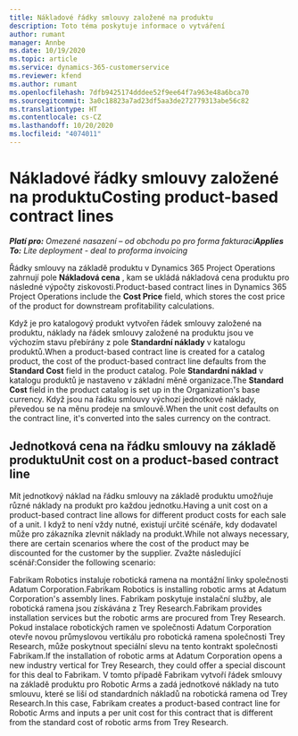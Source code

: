 ```yaml
---
title: Nákladové řádky smlouvy založené na produktu
description: Toto téma poskytuje informace o vytváření
author: rumant
manager: Annbe
ms.date: 10/19/2020
ms.topic: article
ms.service: dynamics-365-customerservice
ms.reviewer: kfend
ms.author: rumant
ms.openlocfilehash: 7dfb9425174dddee52f9ee64f7a963e48a6bca70
ms.sourcegitcommit: 3a0c18823a7ad23df5aa3de272779313abe56c82
ms.translationtype: HT
ms.contentlocale: cs-CZ
ms.lasthandoff: 10/20/2020
ms.locfileid: "4074011"
---
```

# <a name="costing-product-based-contract-lines"></a><span data-ttu-id="c651e-103">Nákladové řádky smlouvy založené na produktu</span><span class="sxs-lookup"><span data-stu-id="c651e-103">Costing product-based contract lines</span></span>

<span data-ttu-id="c651e-104">_**Platí pro:** Omezené nasazení – od obchodu po pro forma fakturaci_</span><span class="sxs-lookup"><span data-stu-id="c651e-104">_**Applies To:** Lite deployment - deal to proforma invoicing_</span></span>


<span data-ttu-id="c651e-105">Řádky smlouvy na základě produktu v Dynamics 365 Project Operations zahrnují pole **Nákladová cena** , kam se ukládá nákladová cena produktu pro následné výpočty ziskovosti.</span><span class="sxs-lookup"><span data-stu-id="c651e-105">Product-based contract lines in Dynamics 365 Project Operations include the **Cost Price** field, which stores the cost price of the product for downstream profitability calculations.</span></span>

<span data-ttu-id="c651e-106">Když je pro katalogový produkt vytvořen řádek smlouvy založené na produktu, náklady na řádek smlouvy založené na produktu jsou ve výchozím stavu přebírány z pole **Standardní náklady** v katalogu produktů.</span><span class="sxs-lookup"><span data-stu-id="c651e-106">When a product-based contract line is created for a catalog product, the cost of the product-based contract line defaults from the **Standard Cost** field in the product catalog.</span></span> <span data-ttu-id="c651e-107">Pole **Standardní náklad** v katalogu produktů je nastaveno v základní měně organizace.</span><span class="sxs-lookup"><span data-stu-id="c651e-107">The **Standard Cost** field in the product catalog is set up in the Organization's base currency.</span></span> <span data-ttu-id="c651e-108">Když jsou na řádku smlouvy výchozí jednotkové náklady, převedou se na měnu prodeje na smlouvě.</span><span class="sxs-lookup"><span data-stu-id="c651e-108">When the unit cost defaults on the contract line, it's converted into the sales currency on the contract.</span></span>

## <a name="unit-cost-on-a-product-based-contract-line"></a><span data-ttu-id="c651e-109">Jednotková cena na řádku smlouvy na základě produktu</span><span class="sxs-lookup"><span data-stu-id="c651e-109">Unit cost on a product-based contract line</span></span>

<span data-ttu-id="c651e-110">Mít jednotkový náklad na řádku smlouvy na základě produktu umožňuje různé náklady na produkt pro každou jednotku.</span><span class="sxs-lookup"><span data-stu-id="c651e-110">Having a unit cost on a product-based contract line allows for different product costs for each sale of a unit.</span></span> <span data-ttu-id="c651e-111">I když to není vždy nutné, existují určité scénáře, kdy dodavatel může pro zákazníka zlevnit náklady na produkt.</span><span class="sxs-lookup"><span data-stu-id="c651e-111">While not always necessary, there are certain scenarios where the cost of the product may be discounted for the customer by the supplier.</span></span> <span data-ttu-id="c651e-112">Zvažte následující scénář:</span><span class="sxs-lookup"><span data-stu-id="c651e-112">Consider the following scenario:</span></span>

<span data-ttu-id="c651e-113">Fabrikam Robotics instaluje robotická ramena na montážní linky společnosti Adatum Corporation.</span><span class="sxs-lookup"><span data-stu-id="c651e-113">Fabrikam Robotics is installing robotic arms at Adatum Corporation's assembly lines.</span></span> <span data-ttu-id="c651e-114">Fabrikam poskytuje instalační služby, ale robotická ramena jsou získávána z Trey Research.</span><span class="sxs-lookup"><span data-stu-id="c651e-114">Fabrikam provides installation services but the robotic arms are procured from Trey Research.</span></span> <span data-ttu-id="c651e-115">Pokud instalace robotických ramen ve společnosti Adatum Corporation otevře novou průmyslovou vertikálu pro robotická ramena společnosti Trey Research, může poskytnout speciální slevu na tento kontrakt společnosti Fabrikam.</span><span class="sxs-lookup"><span data-stu-id="c651e-115">If the installation of robotic arms at Adatum Corporation opens a new industry vertical for Trey Research, they could offer a special discount for this deal to Fabrikam.</span></span> <span data-ttu-id="c651e-116">V tomto případě Fabrikam vytvoří řádek smlouvy na základě produktu pro Robotic Arms a zadá jednotkové náklady na tuto smlouvu, které se liší od standardních nákladů na robotická ramena od Trey Research.</span><span class="sxs-lookup"><span data-stu-id="c651e-116">In this case, Fabrikam creates a product-based contract line for Robotic Arms and inputs a per unit cost for this contract that is different from the standard cost of robotic arms from Trey Research.</span></span>
